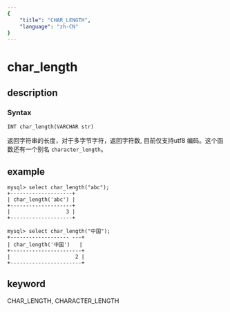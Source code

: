 ```yaml
---
{
    "title": "CHAR_LENGTH",
    "language": "zh-CN"
}
---
```


<!-- 
Licensed to the Apache Software Foundation (ASF) under one
or more contributor license agreements.  See the NOTICE file
distributed with this work for additional information
regarding copyright ownership.  The ASF licenses this file
to you under the Apache License, Version 2.0 (the
"License"); you may not use this file except in compliance
with the License.  You may obtain a copy of the License at

  http://www.apache.org/licenses/LICENSE-2.0

Unless required by applicable law or agreed to in writing,
software distributed under the License is distributed on an
"AS IS" BASIS, WITHOUT WARRANTIES OR CONDITIONS OF ANY
KIND, either express or implied.  See the License for the
specific language governing permissions and limitations
under the License.
-->

# char_length
## description
### Syntax

`INT char_length(VARCHAR str)`


返回字符串的长度，对于多字节字符，返回字符数, 目前仅支持utf8 编码。这个函数还有一个别名 `character_length`。

## example

```
mysql> select char_length("abc");
+--------------------+
| char_length('abc') |
+--------------------+
|                  3 |
+--------------------+

mysql> select char_length("中国");
+------------------- ---+
| char_length('中国')   |
+-----------------------+
|                     2 |
+-----------------------+
```
## keyword
CHAR_LENGTH, CHARACTER_LENGTH
